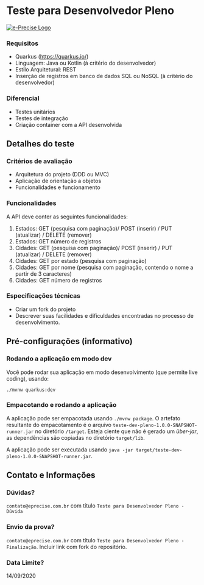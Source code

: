 # Teste para Desenvolvedor Pleno

[![e-Precise Logo](https://www.e-precise.com.br/assets/images/logo_com_sombra.png)](https://www.e-precise.com.br/)

### Requisitos

- Quarkus (https://quarkus.io/)
- Linguagem: Java ou Kotlin (à critério do desenvolvedor)
- Estilo Arquitetural: REST
- Inserção de registros em banco de dados SQL ou NoSQL (à critério do desenvolvedor)

### Diferencial

- Testes unitários
- Testes de integração
- Criação container com a API desenvolvida

## Detalhes do teste

### Critérios de avaliação

- Arquitetura do projeto (DDD ou MVC)
- Aplicação de orientação a objetos
- Funcionalidades e funcionamento

### Funcionalidades

A API deve conter as seguintes funcionalidades:

1. Estados: GET (pesquisa com paginação)/ POST (inserir) / PUT (atualizar) / DELETE (remover)
2. Estados: GET número de registros
3. Cidades: GET (pesquisa com paginação)/ POST (inserir) / PUT (atualizar) / DELETE (remover)
4. Cidades: GET por estado (pesquisa com paginação)
5. Cidades: GET por nome (pesquisa com paginação, contendo o nome a partir de 3 caracteres)
6. Cidades: GET número de registros

### Especificações técnicas

- Criar um fork do projeto
- Descrever suas facilidades e dificuldades encontradas no processo de desenvolvimento.

## Pré-configurações (informativo)

### Rodando a aplicação em modo dev

Você pode rodar sua aplicação em modo desenvolvimento (que permite live coding), usando:

```
./mvnw quarkus:dev
```

### Empacotando e rodando a aplicação

A aplicação pode ser empacotada usando `./mvnw package`.
O artefato resultante do empacotamento é o arquivo `teste-dev-pleno-1.0.0-SNAPSHOT-runner.jar` no diretório `/target`.
Esteja ciente que não é gerado um _über-jar_, as dependências são copiadas no diretório `target/lib`.

A aplicação pode ser executada usando `java -jar target/teste-dev-pleno-1.0.0-SNAPSHOT-runner.jar`.

## Contato e Informações

### Dúvidas?
`contato@eprecise.com.br` com título `Teste para Desenvolvedor Pleno - Dúvida`

### Envio da prova?
`contato@eprecise.com.br` com título `Teste para Desenvolvedor Pleno - Finalização`. 
Incluir link com fork do repositório. 

### Data Limite?
14/09/2020
